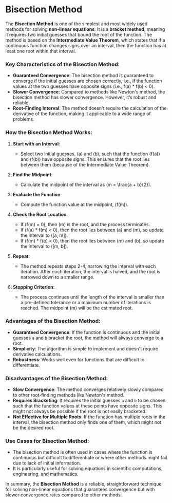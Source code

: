 # Bisection Method

The **Bisection Method** is one of the simplest and most widely used methods for solving **non-linear equations**. It is a **bracket method**, meaning it requires two initial guesses that bound the root of the function. The method is based on the **Intermediate Value Theorem**, which states that if a continuous function changes signs over an interval, then the function has at least one root within that interval.

### Key Characteristics of the Bisection Method:

- **Guaranteed Convergence**: The bisection method is guaranteed to converge if the initial guesses are chosen correctly, i.e., if the function values at the two guesses have opposite signs (i.e., f(a) \* f(b) < 0).
- **Slower Convergence**: Compared to methods like Newton's method, the bisection method has slower convergence. However, it’s robust and reliable.
- **Root-Finding Interval**: The method doesn't require the calculation of the derivative of the function, making it applicable to a wide range of problems.

### How the Bisection Method Works:

1. **Start with an Interval**:

   - Select two initial guesses, \(a\) and \(b\), such that the function \(f(a)\) and \(f(b)\) have opposite signs. This ensures that the root lies between them (because of the Intermediate Value Theorem).

2. **Find the Midpoint**:

   - Calculate the midpoint of the interval as \(m = \frac{a + b}{2}\).

3. **Evaluate the Function**:

   - Compute the function value at the midpoint, \(f(m)\).

4. **Check the Root Location**:

   - If \(f(m) = 0\), then \(m\) is the root, and the process terminates.
   - If \(f(a) \* f(m) < 0\), then the root lies between \(a\) and \(m\), so update the interval to \([a, m]\).
   - If \(f(m) \* f(b) < 0\), then the root lies between \(m\) and \(b\), so update the interval to \([m, b]\).

5. **Repeat**:

   - The method repeats steps 2-4, narrowing the interval with each iteration. After each iteration, the interval is halved, and the root is narrowed down to a smaller range.

6. **Stopping Criterion**:
   - The process continues until the length of the interval is smaller than a pre-defined tolerance or a maximum number of iterations is reached. The midpoint \(m\) will be the estimated root.

### Advantages of the Bisection Method:

- **Guaranteed Convergence**: If the function is continuous and the initial guesses `a` and `b` bracket the root, the method will always converge to a root.
- **Simplicity**: The algorithm is simple to implement and doesn't require derivative calculations.
- **Robustness**: Works well even for functions that are difficult to differentiate.

### Disadvantages of the Bisection Method:

- **Slow Convergence**: The method converges relatively slowly compared to other root-finding methods like Newton's method.
- **Requires Bracketing**: It requires the initial guesses `a` and `b` to be chosen such that the function values at these points have opposite signs. This might not always be possible if the root is not easily bracketed.
- **Not Effective for Multiple Roots**: If the function has multiple roots in the interval, the bisection method only finds one of them, which might not be the desired root.

### Use Cases for Bisection Method:

- The bisection method is often used in cases where the function is continuous but difficult to differentiate or where other methods might fail due to lack of initial information.
- It is particularly useful for solving equations in scientific computations, engineering, and mathematics.

In summary, the **Bisection Method** is a reliable, straightforward technique for solving non-linear equations that guarantees convergence but with slower convergence rates compared to other methods.
